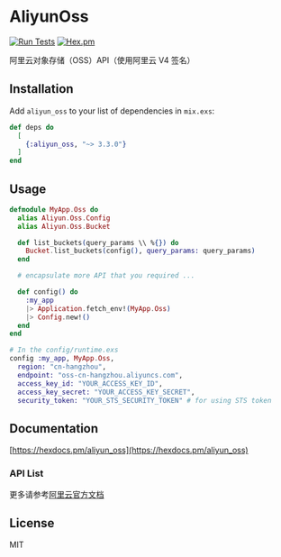# AliyunOss

[![Run Tests](https://github.com/ug0/aliyun_oss/actions/workflows/test.yml/badge.svg)](https://github.com/ug0/aliyun_oss/actions/workflows/test.yml)
[![Hex.pm](https://img.shields.io/hexpm/v/aliyun_oss.svg)](https://hex.pm/packages/aliyun_oss)

阿里云对象存储（OSS）API（使用阿里云 V4 签名）

## Installation

Add `aliyun_oss` to your list of dependencies in `mix.exs`:

```elixir
def deps do
  [
    {:aliyun_oss, "~> 3.3.0"}
  ]
end
```

## Usage

```elixir
defmodule MyApp.Oss do
  alias Aliyun.Oss.Config
  alias Aliyun.Oss.Bucket

  def list_buckets(query_params \\ %{}) do
    Bucket.list_buckets(config(), query_params: query_params)
  end

  # encapsulate more API that you required ...

  def config() do
    :my_app
    |> Application.fetch_env!(MyApp.Oss)
    |> Config.new!()
  end
end

# In the config/runtime.exs
config :my_app, MyApp.Oss,
  region: "cn-hangzhou",
  endpoint: "oss-cn-hangzhou.aliyuncs.com",
  access_key_id: "YOUR_ACCESS_KEY_ID",
  access_key_secret: "YOUR_ACCESS_KEY_SECRET",
  security_token: "YOUR_STS_SECURITY_TOKEN" # for using STS token
```

## Documentation

[https://hexdocs.pm/aliyun_oss](https://hexdocs.pm/aliyun_oss)

### API List

更多请参考[阿里云官方文档](https://help.aliyun.com/document_detail/31948.html?spm=a2c4g.11186623.6.1037.520869cbKcHFcL)

## License

MIT
